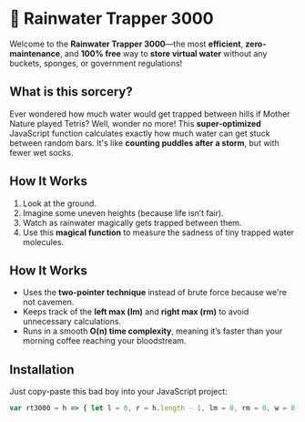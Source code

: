 # 🌊 **Rainwater Trapper 3000** 

Welcome to the **Rainwater Trapper 3000**—the most **efficient**, **zero-maintenance**, and **100% free** way to **store virtual water** without any buckets, sponges, or government regulations! 

## **What is this sorcery?**  
Ever wondered how much water would get trapped between hills if Mother Nature played Tetris? Well, wonder no more! This **super-optimized** JavaScript function calculates exactly how much water can get stuck between random bars. It's like **counting puddles after a storm**, but with fewer wet socks.  

## **How It Works**  
1. Look at the ground.  
2. Imagine some uneven heights (because life isn’t fair).  
3. Watch as rainwater magically gets trapped between them.  
4. Use this **magical function** to measure the sadness of tiny trapped water molecules.  

## **How It Works**  
- Uses the **two-pointer technique** instead of brute force because we're not cavemen.  
- Keeps track of the **left max (lm)** and **right max (rm)** to avoid unnecessary calculations.  
- Runs in a smooth **O(n) time complexity**, meaning it’s faster than your morning coffee reaching your bloodstream.  

## **Installation**  
Just copy-paste this bad boy into your JavaScript project:  

```js
var rt3000 = h => { let l = 0, r = h.length - 1, lm = 0, rm = 0, w = 0; while (l < r) h[l] < h[r] ? (lm = Math.max(lm, h[l]), w += lm - h[l++]) : (rm = Math.max(rm, h[r]), w += rm - h[r--]); return w; };


